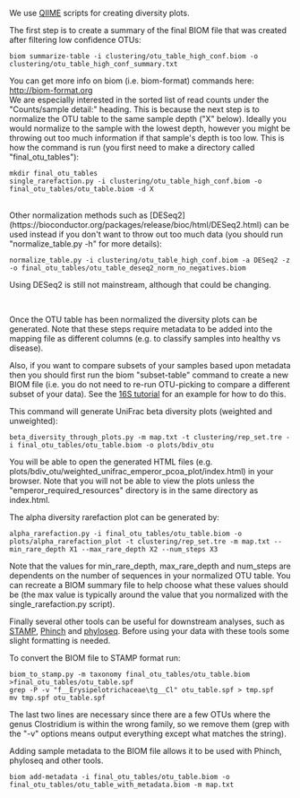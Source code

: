 We use [QIIME](http://qiime.org) scripts for creating diversity plots. 

The first step is to create a summary of the final BIOM file that was created after filtering low confidence OTUs:

    biom summarize-table -i clustering/otu_table_high_conf.biom -o clustering/otu_table_high_conf_summary.txt

You can get more info on biom (i.e. biom-format) commands here: http://biom-format.org
<br>
We are especially interested in the sorted list of read counts under the "Counts/sample detail:" heading. This is because the next step is to normalize the OTU table to the same sample depth ("X" below). Ideally you would normalize to the sample with the lowest depth, however you might be throwing out too much information if that sample's depth is too low. This is how the command is run (you first need to make a directory called "final_otu_tables"):
    
    mkdir final_otu_tables
    single_rarefaction.py -i clustering/otu_table_high_conf.biom -o final_otu_tables/otu_table.biom -d X

<br>
Other normalization methods such as [DESeq2](https://bioconductor.org/packages/release/bioc/html/DESeq2.html) can be used instead if you don't want to throw out too much data (you should run "normalize_table.py -h" for more details): 
   
    normalize_table.py -i clustering/otu_table_high_conf.biom -a DESeq2 -z -o final_otu_tables/otu_table_deseq2_norm_no_negatives.biom

Using DESeq2 is still not mainstream, although that could be changing. 

<br>

Once the OTU table has been normalized the diversity plots can be generated. Note that these steps require metadata to be added into the mapping file as different columns (e.g. to classify samples into healthy vs disease). 

Also, if you want to compare subsets of your samples based upon metadata then you should first run the biom "subset-table" command to create a new BIOM file (i.e. you do not need to re-run OTU-picking to compare a different subset of your data). See the [16S tutorial](https://github.com/mlangill/microbiome_helper/wiki/16S-tutorial#diversity-analyses) for an example for how to do this. 

This command will generate UniFrac beta diversity plots (weighted and unweighted):
   
    beta_diversity_through_plots.py -m map.txt -t clustering/rep_set.tre -i final_otu_tables/otu_table.biom -o plots/bdiv_otu

You will be able to open the generated HTML files (e.g. plots/bdiv_otu/weighted_unifrac_emperor_pcoa_plot/index.html) in your browser. Note that you will not be able to view the plots unless the "emperor_required_resources" directory is in the same directory as index.html. 


The alpha diversity rarefaction plot can be generated by:

    alpha_rarefaction.py -i final_otu_tables/otu_table.biom -o plots/alpha_rarefaction_plot -t clustering/rep_set.tre -m map.txt --min_rare_depth X1 --max_rare_depth X2 --num_steps X3

Note that the values for min_rare_depth, max_rare_depth and num_steps are dependents on the number of sequences in your normalized OTU table. You can recreate a BIOM summary file to help choose what these values should be (the max value is typically around the value that you normalized with the single_rarefaction.py script). 


Finally several other tools can be useful for downstream analyses, such as [STAMP](http://kiwi.cs.dal.ca/Software/STAMP), [Phinch](https://github.com/PitchInteractiveInc/Phinch) and [phyloseq](http://bioconductor.org/packages/release/bioc/html/phyloseq.html). Before using your data with these tools some slight formatting is needed.

To convert the BIOM file to STAMP format run:

    biom_to_stamp.py -m taxonomy final_otu_tables/otu_table.biom >final_otu_tables/otu_table.spf
    grep -P -v "f__Erysipelotrichaceae\tg__Cl" otu_table.spf > tmp.spf
    mv tmp.spf otu_table.spf

The last two lines are necessary since there are a few OTUs where the genus Clostridium is within the wrong family, so we remove them (grep with the "-v" options means output everything except what matches the string). 

Adding sample metadata to the BIOM file allows it to be used with Phinch, phyloseq and other tools. 

    biom add-metadata -i final_otu_tables/otu_table.biom -o final_otu_tables/otu_table_with_metadata.biom -m map.txt



